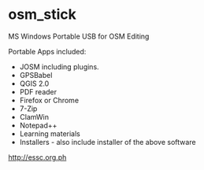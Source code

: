 osm_stick
=========

MS Windows Portable USB for OSM Editing

Portable Apps included:
* JOSM including plugins.
* GPSBabel
* QGIS 2.0
* PDF reader
* Firefox or Chrome
* 7-Zip
* ClamWin
* Notepad++
* Learning materials
* Installers - also include installer of the above software 

http://essc.org.ph
